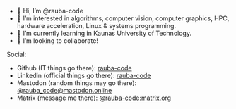 - 👋 Hi, I’m @rauba-code
- 👀 I’m interested in algorithms, computer vision, computer graphics, HPC, hardware acceleration, Linux & systems programming.
- 🌱 I’m currently learning in  Kaunas University of Technology.
- 💞️ I’m looking to collaborate!

Social:
- Github (IT things go there): [rauba-code](https://github.com/rauba-code)
- Linkedin (official things go there): [rauba-code](https://linkedin.com/in/rauba-code)
- Mastodon (random things may go there): [@rauba_code@mastodon.online](https://mastodon.online/web/@rauba_code)
- Matrix (message me there): [@rauba-code:matrix.org](https://matrix.to/#/@rauba-code:matrix.org)

